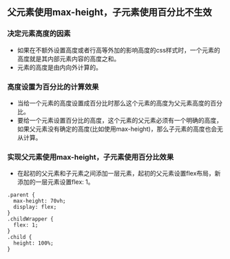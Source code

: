 ## 父元素使用max-height，子元素使用百分比不生效
### 决定元素高度的因素
- 如果在不额外设置高度或者行高等外加的影响高度的css样式时，一个元素的高度就是其内部元素内容的高度之和。
- 元素的高度是由内向外计算的。
### 高度设置为百分比的计算效果
- 当给一个元素的高度设置成百分比时那么这个元素的高度为父元素高度的百分比。
- 要给一个元素设置百分比的高度，这个元素的父元素必须有一个明确的高度，如果父元素没有确定的高度(比如使用max-height)，那么子元素的高度也会无从计算。
### 实现父元素使用max-height，子元素使用百分比效果
- 在起初的父元素和子元素之间添加一层元素，起初的父元素设置flex布局，新添加的一层元素设置flex: 1。
```
.parent {
  max-height: 70vh;
  display: flex;
}
.childWrapper {
  flex: 1;
}
.child {
  height: 100%;
}
```